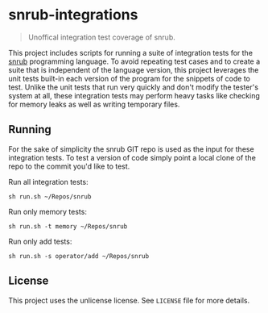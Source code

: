 # snrub-integrations
> Unoffical integration test coverage of snrub.

This project includes scripts for running a suite of integration tests for
the [snrub](https://bitbucket.org/wareification/snrub) programming language.
To avoid repeating test cases and to create a suite that is independent of
the language version, this project leverages the unit tests built-in each
version of the program for the snippets of code to test. Unlike the unit
tests that run very quickly and don't modify the tester's system at all,
these integration tests may perform heavy tasks like checking for memory
leaks as well as writing temporary files.

## Running
For the sake of simplicity the snrub GIT repo is used as the input for these
integration tests. To test a version of code simply point a local clone of
the repo to the commit you'd like to test.

Run all integration tests:
```shell
sh run.sh ~/Repos/snrub
```

Run only memory tests:
```shell
sh run.sh -t memory ~/Repos/snrub
```

Run only add tests:
```shell
sh run.sh -s operator/add ~/Repos/snrub
```

## License
This project uses the unlicense license. See `LICENSE` file for more details.
